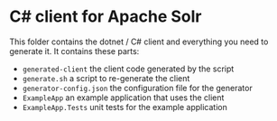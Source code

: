 # C# client for Apache Solr

This folder contains the dotnet / C# client and everything you need to generate it. It contains these parts:

* `generated-client` the client code generated by the script
* `generate.sh` a script to re-generate the client
* `generator-config.json` the configuration file for the generator
* `ExampleApp` an example application that uses the client
* `ExampleApp.Tests` unit tests for the example application
